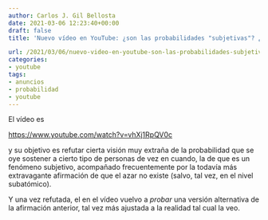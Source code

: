 ```yaml
---
author: Carlos J. Gil Bellosta
date: 2021-03-06 12:23:40+00:00
draft: false
title: 'Nuevo vídeo en YouTube: ¿son las probabilidades "subjetivas"? ¿Existe el azar?'

url: /2021/03/06/nuevo-video-en-youtube-son-las-probabilidades-subjetivas-existe-el-azar/
categories:
- youtube
tags:
- anuncios
- probabilidad
- youtube
---
```





El vídeo es








https://www.youtube.com/watch?v=vhXj1RpQV0c








y su objetivo es refutar cierta visión muy extraña de la probabilidad que se oye sostener a cierto tipo de personas de vez en cuando, la de que es un fenómeno subjetivo, acompañado frecuentemente por la todavía más extravagante afirmación de que el azar no existe (salvo, tal vez, en el nivel subatómico).







Y una vez refutada, el en el vídeo vuelvo a _probar_ una versión alternativa de la afirmación anterior, tal vez más ajustada a la realidad tal cual la veo.




